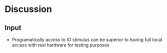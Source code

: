 Discussion
==========

Input
-----

- Programatically access to IO stimulus can be superior to having full local access with real hardware for testing purposes
